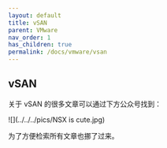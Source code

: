 ```yaml
---
layout: default
title: vSAN
parent: VMware
nav_order: 1
has_children: true
permalink: /docs/vmware/vsan
---
```


## vSAN

关于 vSAN 的很多文章可以通过下方公众号找到：

![](../../../pics/NSX is cute.jpg)

为了方便检索所有文章也挪了过来。

